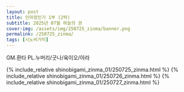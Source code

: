 ```yaml
---
layout: post
title: 인마정인기 1부 (2탁)
subtitle: 2025년 07월 하늘의 권
cover-img: /assets/img/250725_zinma/banner.png
permalink: /250725_zinma/
tags: [시노비가미]
---
```


GM.환타 PL.누머리/굿나/육이오/아라 

{% include_relative shinobigami_zinma_01/250725_zinma.html %}
{% include_relative shinobigami_zinma_01/250726_zinma.html %} 
{% include_relative shinobigami_zinma_01/250727_zinma.html %}
